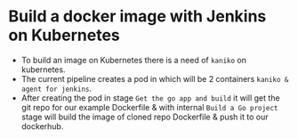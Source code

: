 # Build a docker image with Jenkins on Kubernetes

* To build an image on Kubernetes there is a need of ```kaniko``` on kubernetes.
* The current pipeline creates a pod in which will be 2 containers ```kaniko & agent for jenkins```.
* After creating the pod in stage ```Get the go app and build``` it will get the git repo for our example Dockerfile & with internal ```Build a Go project``` stage will build the image of cloned repo Dockerfile & push it to our dockerhub.
